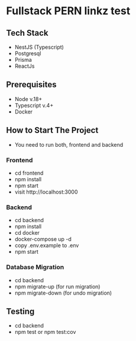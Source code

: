# Fullstack PERN linkz test

## Tech Stack
- NestJS (Typescript)
- Postgresql
- Prisma
- ReactJs

## Prerequisites
- Node v.18+
- Typescript v.4+
- Docker

## How to Start The Project
- You need to run both, frontend and backend

### Frontend
- cd frontend
- npm install
- npm start
- visit http://localhost:3000

### Backend
- cd backend
- npm install
- cd docker
- docker-compose up -d
- copy .env.example to .env
- npm start

### Database Migration
- cd backend
- npm migrate-up (for run migration)
- npm migrate-down (for undo migration)

## Testing
- cd backend
- npm test or npm test:cov
